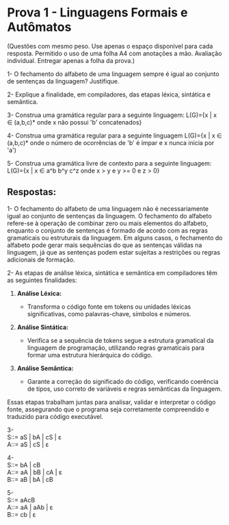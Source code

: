 # Prova 1 - Linguagens Formais e Autômatos

(Questões com mesmo peso. Use apenas o espaço disponível para cada resposta. Permitido o uso de uma folha A4 com anotações a mão. Avaliação individual. Entregar apenas a folha da prova.)

1- O fechamento do alfabeto de uma linguagem sempre é igual ao conjunto de sentenças da linguagem? Justifique.

2- Explique a finalidade, em compiladores, das etapas léxica, sintática e semântica.

3- Construa uma gramática regular para a seguinte linguagem: 
L(G)={x | x ∈ (a,b,c)* onde x não possui 'b' concatenados}

4- Construa uma gramática regular para a seguinte linguagem
L(G)={x | x ∈ (a,b,c)* onde o número de ocorrências de 'b' é ímpar e x nunca inicia por 'a')

5- Construa uma gramática livre de contexto para a seguinte linguagem:
L(G)={x | x ∈ a^b b^y c^z onde x > y e y >= 0 e z > 0}

## Respostas:
1-
O fechamento do alfabeto de uma linguagem não é necessariamente igual ao conjunto de sentenças da linguagem. O fechamento do alfabeto refere-se à operação de combinar zero ou mais elementos do alfabeto, enquanto o conjunto de sentenças é formado de acordo com as regras gramaticais ou estruturais da linguagem. Em alguns casos, o fechamento do alfabeto pode gerar mais sequências do que as sentenças válidas na linguagem, já que as sentenças podem estar sujeitas a restrições ou regras adicionais de formação.

2-
As etapas de análise léxica, sintática e semântica em compiladores têm as seguintes finalidades:

1. **Análise Léxica:**
   - Transforma o código fonte em tokens ou unidades léxicas significativas, como palavras-chave, símbolos e números.

2. **Análise Sintática:**
   - Verifica se a sequência de tokens segue a estrutura gramatical da linguagem de programação, utilizando regras gramaticais para formar uma estrutura hierárquica do código.

3. **Análise Semântica:**
   - Garante a correção do significado do código, verificando coerência de tipos, uso correto de variáveis e regras semânticas da linguagem.

Essas etapas trabalham juntas para analisar, validar e interpretar o código fonte, assegurando que o programa seja corretamente compreendido e traduzido para código executável.

3-  
S::= aS | bA | cS | ε  
A::= aS | cS | ε  

4-  
S::= bA | cB  
A::= aA | bB | cA | ε  
B::= aB | bA | cB  

5-  
S::= aAcB  
A::= aA | aAb | ε  
B::= cb | ε  
